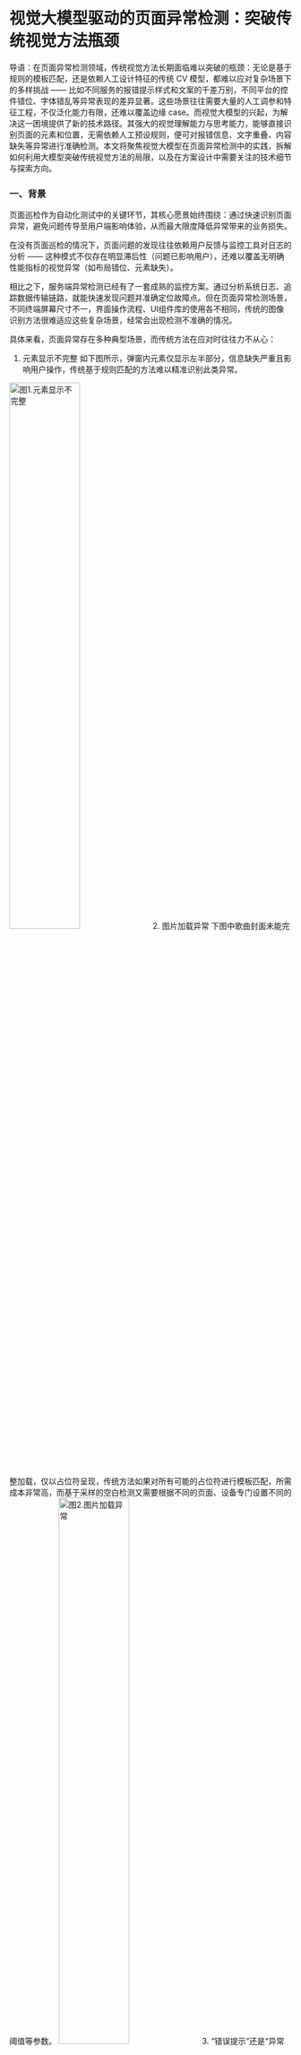 # 视觉大模型驱动的页面异常检测：突破传统视觉方法瓶颈

导语：在页面异常检测领域，传统视觉方法长期面临难以突破的瓶颈：无论是基于规则的模板匹配，还是依赖人工设计特征的传统 CV 模型，都难以应对复杂场景下的多样挑战 —— 比如不同服务的报错提示样式和文案的千差万别，不同平台的控件错位、字体错乱等异常表现的差异显著。这些场景往往需要大量的人工调参和特征工程，不仅泛化能力有限，还难以覆盖边缘 case。​
而视觉大模型的兴起，为解决这一困境提供了新的技术路径。其强大的视觉理解能力与思考能力，能够直接识别页面的元素和位置，无需依赖人工预设规则，便可对报错信息、文字重叠、内容缺失等异常进行准确检测。​
本文将聚焦视觉大模型在页面异常检测中的实践，拆解如何利用大模型突破传统视觉方法的局限，以及在方案设计中需要关注的技术细节与探索方向。

### 一、背景
页面巡检作为自动化测试中的关键环节，其核心愿景始终围绕：通过快速识别页面异常，避免问题传导至用户端影响体验，从而最大限度降低异常带来的业务损失。

在没有页面巡检的情况下，页面问题的发现往往依赖用户反馈与监控工具对日志的分析 —— 这种模式不仅存在明显滞后性（问题已影响用户），还难以覆盖无明确性能指标的视觉异常（如布局错位、元素缺失）。

相比之下，服务端异常检测已经有了一套成熟的监控方案。通过分析系统日志、追踪数据传输链路，就能快速发现问题并准确定位故障点。但在页面异常检测场景，不同终端屏幕尺寸不一，界面操作流程、UI组件库的使用各不相同，传统的图像识别方法很难适应这些复杂场景，经常会出现检测不准确的情况。

具体来看，页面异常存在多种典型场景，而传统方法在应对时往往力不从心：

1. 元素显示不完整
如下图所示，弹窗内元素仅显示左半部分，信息缺失严重且影响用户操作，传统基于规则匹配的方法难以精准识别此类异常。
<img src="img/pic_1.png" width="50%" alt="图1.元素显示不完整">
2. 图片加载异常
下图中歌曲封面未能完整加载，仅以占位符呈现，传统方法如果对所有可能的占位符进行模板匹配，所需成本非常高，而基于采样的空白检测又需要根据不同的页面、设备专门设置不同的阈值等参数。
<img src="img/pic_2.png" width="50%" alt="图2.图片加载异常">
3. “错误提示”还是“异常信息”？
面对复杂系统时，传统的视觉识别方法的局限性体现得愈发明显。如下图展示的界面，虽出现 “系统异常请联系管理员或稍后重新发起导入任务” 提示文本，但实际为业务逻辑的错误提示而非页面异常。如果用 OCR 技术检测出来了“异常文本”，是否应判定为页面异常并上报，都是传统方法面对的难题。
<img src="img/pic_3.png" width="70%" alt="图3.正常页面">

### 二、方案选型
使用视觉大模型进行页面异常检测，核心在于3个关键环节

#### 2.1 模型选型
页面异常识别对大模型可以说是非常 “挑剔”了—— 既需具备强大的图像理解能力，能准确识别页面元素；又要有精准的判断能力，将误漏报率控制在极低水平；同时需平衡资源成本与识别效率等工程指标。

为了方便测试模型和提示词，用AI快速做了一个web小工具:

<img src="img/pic_tool.png" width="70%" alt="图4.工具界面">

在初步了解后，选择了Claude-Sonnet-4、Qwen2.5-VL-32B、Qwen3-235B-A22B、Gemini2.5 Pro和GLM-4.1V-Thinking作为调研对象。测试结果中，Claude-Sonnet-4，Qwen2.5-VL-32B和GLM-4.1V-Thinking的表现都符合我们的预期。

【识别效果以Qwen2.5-VL-32B为100%，测试了74张图片】

| | | | |
|:-:|:-:|:-:|:-:|
||**ClaudeSonnet4**|**Gemini2.5Pro**|**Qwen3**|**GLM4.1VThinking**|
|识别速度(avg)|8.4s|27.1s|54.7s|5.0s|
|识别效果|95%|90%|40%|100%|

但是Claude-Sonnet-4首先是成本较高，其次是作为外部闭源模型可能有信息安全隐患，而Qwen2.5-VL-32B我们也没有足够的GPU资源进行本地部署。

在测试结果中，[GLM-4.1V-Thinking](https://huggingface.co/THUDM/GLM-4.1V-9B-Thinking) 作为一个9B参数量的开源视觉大模型，在识别速度和效果方面都算优秀，而且成本较低（智谱官方提供低并发量的免费API，且模型参数量不大，可以本地部署）。

放几张检测结果图:
![检测结果1](img/pic_result_1.png)
![检测结果2](img/pic_result_2.png)
#### 2.2 提示词优化
提示词也是影响检测效果非常重要的一部分，甚至只改变几句话都会让检测效果大打折扣甚至误报乱报。

刚开始尝试让大模型直接给出异常的具体坐标，但是不同模型对于分辨率的识别能力大不相同，于是在Prompt中要求它输出归一化的坐标，随后自己再根据图像的分辨率还原真实坐标进行画框。

对于输出格式的约束也是一个难点，由于GLM-4.1V-Thinking不支持Tool Calling和结果检查，最后选择了在Prompt中规范大模型的输出 + 高容忍性的结果提取解析的方案。

测试过程中，发现GLM-4.1V-Thinking经常检测不出来文字重叠的异常情况，因此还对要求了大模型对文本重叠进行了重点检测，给出一个示例Prompt:
````plaintext
你是一个专业的页面异常检测系统，负责分析各类页面截图（包括Web页面、移动端界面等），发现所有可能的页面异常。请严格按照以下步骤和要求执行：

## 检测步骤

### 第一步：文字区域详细检查（必须执行）
- 依次检查页面的主要文字区域。
- 对每个文字区域，判断：
  - 能否清晰读出文字内容？
  - 文字行与行之间是否有正常间距？
  - 是否存在多行文字叠加、密度异常高、无法区分的情况？
- 对于无法清晰阅读、文字重叠、密度异常高的区域，**必须标记为 rendering_issue**，严重程度为 high。

### 第二步：全局异常检测
- 检查所有常见页面异常，包括但不限于：
  - **incomplete_element**: 元素显示不完整（如文字、图片、按钮等被截断）
  - **error_message**: 错误提示信息（如“加载失败”、“404”等）
  - **layout_anomaly**: 布局错位、不对称、容器溢出
  - **loading_issue**: loading 卡住、图片加载失败
  - **empty_content**: 应有内容但显示空白
  - **rendering_issue**: 渲染问题（如元素重叠、样式丢失等视觉问题）

## 输出要求
- **必须输出纯JSON，合并所有检测到的异常，严格按如下格式：**
```
{
  "anomaly_detected": true,
  "anomalies": [
    {
      "type": "rendering_issue",
      "bbox": [0.0, 0.0, 0.5, 0.4],
      "confidence": 0.95,
      "severity": "high",
      "description": "左上角区域文字重叠，无法清晰阅读"
    },
    {
      "type": "incomplete_element",
      "bbox": [0.5, 0.2, 0.7, 0.3],
      "confidence": 0.9,
      "severity": "high",
      "description": "按钮显示不完整，右侧被截断"
    }
  ]
}
```
- **无异常时输出：**
```
{
  "anomaly_detected": false,
  "anomalies": []
}
```
- **bbox**格式：[x1, y1, x2, y2]，归一化坐标（0-1范围），必须准确标记异常区域实际位置，不得使用示例坐标。

## 严重程度
- **high**: 严重影响使用（如内容截断、明显错误、文字重叠无法阅读）
- **medium**: 部分影响体验（如轻微错位）
- **low**: 轻微问题（如颜色略异常）

## 检测重点提醒
- 先检查所有文字区域的可读性，再检查其他异常。
- 任何无法清晰阅读的文字区域都必须标记为 rendering_issue。
- 不要遗漏元素不完整、加载异常、布局错位等其他问题。
- 输出时合并所有异常，确保每个异常都单独标注 bbox、类型、置信度、严重程度和描述。

请仔细观察页面截图，确保不遗漏任何显示异常，尤其注意文字区域的可读性和页面元素的完整性。
````
#### 2.3 参数调优
这里指的是设置的 `temperature`、`top_p`等参数。

【概念引用自[PromptEngineeringGuide](https://www.promptingguide.ai/zh/introduction/settings) 】
> **Temperature**：简单来说，`temperature` 的参数值越小，模型就会返回越确定的一个结果。如果调高该参数值，大语言模型可能会返回更随机的结果，也就是说这可能会带来更多样化或更具创造性的产出。（调小`temperature`）实质上，你是在增加其他可能的 token 的权重。在实际应用方面，对于质量保障（QA）等任务，我们可以设置更低的 `temperature` 值，以促使模型基于事实返回更真实和简洁的结果。 对于诗歌生成或其他创造性任务，适度地调高 `temperature` 参数值可能会更好。
> **Top_p**：同样，使用 `top_p`（与 `temperature` 一起称为核采样（nucleus sampling）的技术），可以用来控制模型返回结果的确定性。如果你需要准确和事实的答案，就把参数值调低。如果你在寻找更多样化的响应，可以将其值调高点。
使用Top P意味着只有词元集合（tokens）中包含`top_p`概率质量的才会被考虑用于响应，因此较低的`top_p`值会选择最有信心的响应。这意味着较高的`top_p`值将使模型考虑更多可能的词语，包括不太可能的词语，从而导致更多样化的输出。
一般建议是改变 Temperature 和 Top P 其中一个参数就行，不用两个都调整。

由于我们需要确定、稳定的异常检测，最终设定了较低的 `temperature` 值来保证尽可能低的误报率。
### 三、检测效果
目前该异常检测方案作为一个辅助检测能力已经在我们页面巡检服务的灰度环境上线试运行一段时间了，对于一些常见异常的检测效果还是很不错的。

展示一些异常检测效果：

1. 文本重叠
![文本重叠](img/pic_result_3.png)
2. 卡加载
![卡加载](img/pic_result_4.png)
3. 报错提示
![报错提示](img/pic_result_5.png)
4. 异常加载&&区域白屏
![异常加载和区域白屏](img/pic_result_6.png)
5. 报错提示
![报错提示](img/pic_result_7.png)

目前在保持原有页面巡检方案的同时，异步进行AI页面异常检测，发现异常后就通过BOT机器人企微通知。

<img src="img/pic_result_bot.png" width="60%" alt="图5.BOT通知">

### 四、总结
#### 4.1 AI异常检测方案的优点
基于视觉大模型进行页面异常检测，首先省去了人工进行特征工程的步骤，不仅更加灵活通用，而且检测效果也更好。在根据业务、需求微调好了Prompt和参数后便可以长期稳定地进行多样化检测，突破了传统CV方法的瓶颈，能轻松胜任很多以前难以完成的异常检测任务。

其次，视觉大模型的发展日新月异，GLM-4.1V-Thinking就是最近发布的具有优秀图像理解能力的小参数模型。相信随着相关技术的不断发展和完善，该方案的性能和成本都会令人愈发满意。

#### 4.2 AI异常检测方案目前的不足
根据之前的调研和试运行的结果来看，目前使用AI进行页面异常检测遇到的问题主要是:
1. 机器资源需求大
即便是使用9B小参数的大模型，对显存的占用也是较高的。【如果使用智谱官方提供的免费API，请务必做好**信息安全防护**】
2. 仍存在误报漏报
目前的视觉大模型对于“**页面异常**”的识别能力也还是没有达到人工判断的水平，因此还是存在着误报漏报的情况，但是通过调整Prompt和参数可以控制误漏报率在一个符合需求的范围内。

#### 4.3 后续优化方向
目前基于视觉大模型进行页面异常检测已经到了可以投入使用的阶段，需要优化的指标主要有3个:
1. 识别时间
在之前的调研结果中，使用智谱API `GLM-4.1V-Thinking` 的平均识别时间是5s左右一张，但是不同机器的性能差异、不同服务提供方的请求限制均会导致这个识别时间上升，优化的方向主要有：提示机器性能、尝试图片压缩等。
2. 误漏报率
目前我们对于误漏报率的控制达到了这样的成果:
误报率<1%，漏报率<3%，符合预期。
但是对于页面巡检的终极目标来说肯定是希望2项数据均为0的，优化的方向主要有：调整Prompt、寻找更好的模型、调整参数等。
3. 识别准确率
目前在能识别出异常的场景下，大模型给出的异常信息都是准确的，但是返回的异常区域坐标有时会有一些偏差，如下图所示:
<img src="img/pic_result_pos.png" width="70%" alt="图6.识别准确率">
对于这一点，之前提到的让大模型输出归一化坐标的方法已经优化了很多了，但是后续还是希望能够给出更精准的坐标

### 最后
#### 关于讨论
基于视觉大模型进行页面异常检测未来将会是异常监控的主流方案。大家如果有相似的idea，或者想讨论相关技术细节、实现方案等都非常欢迎～

#### 彩蛋
一开始给出的3个场景，AI检测的效果怎么样呢？
<img src="img/pic_ai_1.png" width="50%" alt="图7.开头检测1">
<img src="img/pic_ai_2.png" width="50%" alt="图8.开头检测2">
<img src="img/pic_ai_3.png" alt="图9.开头检测3">
